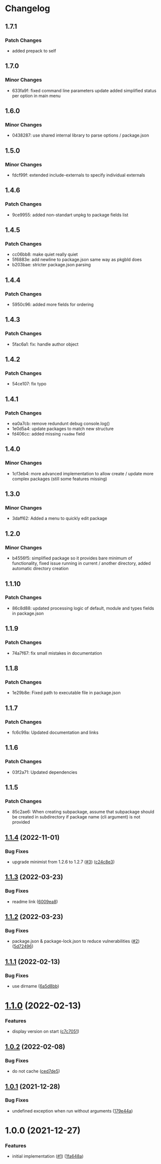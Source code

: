 # Changelog

## 1.7.1

### Patch Changes

- added prepack to self

## 1.7.0

### Minor Changes

- 633fa9f: fixed command line parameters update
  added simplified status per option in main menu

## 1.6.0

### Minor Changes

- 0438287: use shared internal library to parse options / package.json

## 1.5.0

### Minor Changes

- fdcf99f: extended include-externals to specify individual externals

## 1.4.6

### Patch Changes

- 9ce9955: added non-standart unpkg to package fields list

## 1.4.5

### Patch Changes

- cc06bb8: make quiet really quiet
- 5f6883e: add newline to package.json same way as pkgbld does
- b203bae: stricter package.json parsing

## 1.4.4

### Patch Changes

- 5950c96: added more fields for ordering

## 1.4.3

### Patch Changes

- 5fac6a1: fix: handle author object

## 1.4.2

### Patch Changes

- 54ce107: fix typo

## 1.4.1

### Patch Changes

- ea0a7cb: remove redundunt debug console.log()
- 1e0d5a4: update packages to match new structure
- fd406cc: added missing `readme` field

## 1.4.0

### Minor Changes

- 1cf3eb4: more advanced implementation to allow create / update more complex packages (still some features missing)

## 1.3.0

### Minor Changes

- 3daff62: Added a menu to quickly edit package

## 1.2.0

### Minor Changes

- b4556f5: simplified package so it provides bare minimum of functionality, fixed issue running in current / another directory, added automatic directory creation

## 1.1.10

### Patch Changes

- 86c8d88: updated processing logic of default, module and types fields in package.json

## 1.1.9

### Patch Changes

- 74a7f67: fix small mistakes in documentation

## 1.1.8

### Patch Changes

- 1e29b8e: Fixed path to executable file in package.json

## 1.1.7

### Patch Changes

- fc6c99a: Updated documentation and links

## 1.1.6

### Patch Changes

- 03f2a71: Updated dependencies

## 1.1.5

### Patch Changes

- 85c2ae6: When creating subpackage, assume that subpackage should be created in subdirectory if package name (cli argument) is not provided

## [1.1.4](https://github.com/kshutkin/create-pkgbld/compare/v1.1.3...v1.1.4) (2022-11-01)

### Bug Fixes

- upgrade minimist from 1.2.6 to 1.2.7 ([#3](https://github.com/kshutkin/create-pkgbld/issues/3)) ([c24c8e3](https://github.com/kshutkin/create-pkgbld/commit/c24c8e3a838d409f980acf90142676312b207860))

## [1.1.3](https://github.com/kshutkin/create-pkgbld/compare/v1.1.2...v1.1.3) (2022-03-23)

### Bug Fixes

- readme link ([6009ea8](https://github.com/kshutkin/create-pkgbld/commit/6009ea82fe06af9d939c5dd4747f08a94955b3d4))

## [1.1.2](https://github.com/kshutkin/create-pkgbld/compare/v1.1.1...v1.1.2) (2022-03-23)

### Bug Fixes

- package.json & package-lock.json to reduce vulnerabilities ([#2](https://github.com/kshutkin/create-pkgbld/issues/2)) ([5d72496](https://github.com/kshutkin/create-pkgbld/commit/5d724967f1e1a4b33d24d197b99e15a7a244e301))

## [1.1.1](https://github.com/kshutkin/create-pkgbld/compare/v1.1.0...v1.1.1) (2022-02-13)

### Bug Fixes

- use dirname ([6a5d8bb](https://github.com/kshutkin/create-pkgbld/commit/6a5d8bb23580f1639671e92b922b6df744299dc9))

# [1.1.0](https://github.com/kshutkin/create-pkgbld/compare/v1.0.2...v1.1.0) (2022-02-13)

### Features

- display version on start ([c7c7051](https://github.com/kshutkin/create-pkgbld/commit/c7c7051bf4e4fe5f037891505de2addddf3b69ac))

## [1.0.2](https://github.com/kshutkin/create-pkgbld/compare/v1.0.1...v1.0.2) (2022-02-08)

### Bug Fixes

- do not cache ([ced7de5](https://github.com/kshutkin/create-pkgbld/commit/ced7de5f3e092c4a91afb92368364387725738c9))

## [1.0.1](https://github.com/kshutkin/create-pkgbld/compare/v1.0.0...v1.0.1) (2021-12-28)

### Bug Fixes

- undefined exception when run without arguments ([179e44a](https://github.com/kshutkin/create-pkgbld/commit/179e44a87fdfedb46b49053b2d7e245825188003))

# 1.0.0 (2021-12-27)

### Features

- initial implementation ([#1](https://github.com/kshutkin/create-pkgbld/issues/1)) ([1fa648a](https://github.com/kshutkin/create-pkgbld/commit/1fa648ad2a06ffbb9116efb3501c68cd40de40ce))
